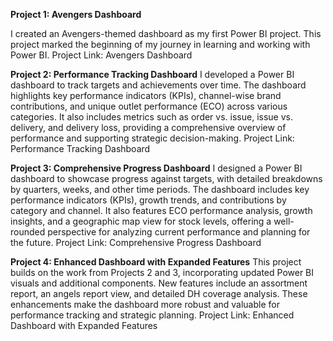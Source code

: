 **Project 1: Avengers Dashboard**



I created an Avengers-themed dashboard as my first Power BI project. This project marked the beginning of my journey in learning and working with Power BI.
Project Link: Avengers Dashboard

**Project 2: Performance Tracking Dashboard**
I developed a Power BI dashboard to track targets and achievements over time. The dashboard highlights key performance indicators (KPIs), channel-wise brand contributions, and unique outlet performance (ECO) across various categories. It also includes metrics such as order vs. issue, issue vs. delivery, and delivery loss, providing a comprehensive overview of performance and supporting strategic decision-making.
Project Link: Performance Tracking Dashboard

**Project 3: Comprehensive Progress Dashboard**
I designed a Power BI dashboard to showcase progress against targets, with detailed breakdowns by quarters, weeks, and other time periods. The dashboard includes key performance indicators (KPIs), growth trends, and contributions by category and channel. It also features ECO performance analysis, growth insights, and a geographic map view for stock levels, offering a well-rounded perspective for analyzing current performance and planning for the future.
Project Link: Comprehensive Progress Dashboard

**Project 4: Enhanced Dashboard with Expanded Features**
This project builds on the work from Projects 2 and 3, incorporating updated Power BI visuals and additional components. New features include an assortment report, an angels report view, and detailed DH coverage analysis. These enhancements make the dashboard more robust and valuable for performance tracking and strategic planning.
Project Link: Enhanced Dashboard with Expanded Features
